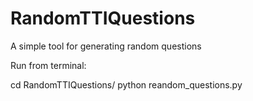 # RandomTTIQuestions
A simple tool for generating random questions

Run from terminal:

cd RandomTTIQuestions/
python reandom_questions.py
